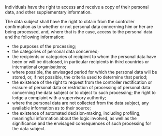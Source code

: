 Individuals have the right to access and receive a copy of their personal data, and other supplementary information.

The data subject shall have the right to obtain from the controller confirmation as to whether or not personal data concerning him or her are being processed, and, where that is the case, access to the personal data and the following information:
- the purposes of the processing;
- the categories of personal data concerned;
- the recipients or categories of recipient to whom the personal data have been or will be disclosed, in particular recipients in third countries or international organisations;
- where possible, the envisaged period for which the personal data will be stored, or, if not possible, the criteria used to determine that period;
- the existence of the right to request from the controller rectification or erasure of personal data or restriction of processing of personal data concerning the data subject or to object to such processing;
the right to lodge a complaint with a supervisory authority;
- where the personal data are not collected from the data subject, any available information as to their source;
- the existence of automated decision-making, including profiling, meaningful information about the logic involved, as well as the significance and the envisaged consequences of such processing for the data subject.
